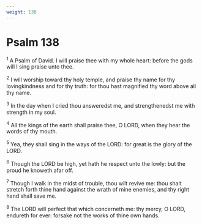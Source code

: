 ```yaml
---
weight: 138
---
```


# Psalm 138

<sup>1</sup> A Psalm of David. I will praise thee with my whole heart: before the gods will I sing praise unto thee. 

<sup>2</sup> I will worship toward thy holy temple, and praise thy name for thy lovingkindness and for thy truth: for thou hast magnified thy word above all thy name. 

<sup>3</sup> In the day when I cried thou answeredst me, and strengthenedst me with strength in my soul. 

<sup>4</sup> All the kings of the earth shall praise thee, O LORD, when they hear the words of thy mouth. 

<sup>5</sup> Yea, they shall sing in the ways of the LORD: for great is the glory of the LORD. 

<sup>6</sup> Though the LORD be high, yet hath he respect unto the lowly: but the proud he knoweth afar off. 

<sup>7</sup> Though I walk in the midst of trouble, thou wilt revive me: thou shalt stretch forth thine hand against the wrath of mine enemies, and thy right hand shall save me. 

<sup>8</sup> The LORD will perfect that which concerneth me: thy mercy, O LORD, endureth for ever: forsake not the works of thine own hands. 


